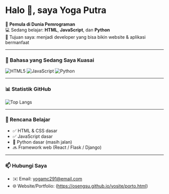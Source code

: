 # Halo 👋, saya Yoga Putra

🔰 **Pemula di Dunia Pemrograman**  
💻 Sedang belajar: **HTML**, **JavaScript**, dan **Python**  
🌱 Tujuan saya: menjadi developer yang bisa bikin website & aplikasi bermanfaat  

---

### 🚀 Bahasa yang Sedang Saya Kuasai
![HTML5](https://img.shields.io/badge/-HTML5-orange?logo=html5&logoColor=white&style=for-the-badge)
![JavaScript](https://img.shields.io/badge/-JavaScript-yellow?logo=javascript&logoColor=white&style=for-the-badge)
![Python](https://img.shields.io/badge/-Python-blue?logo=python&logoColor=white&style=for-the-badge)

---

### 📊 Statistik GitHub
![Top Langs](https://github-readme-stats.vercel.app/api/top-langs/?username=osengsu&layout=compact&theme=tokyonight)


---

### 🎯 Rencana Belajar
- ✅ HTML & CSS dasar  
- ✅ JavaScript dasar  
- 🔄 Python dasar (masih jalan)  
- 🔜 Framework web (React / Flask / Django)  

---

### 📫 Hubungi Saya
- ✉️ Email: yogamc291@email.com  
- 🌐 Website/Portfolio: (https://osengsu.github.io/yosite/porto.html)  
